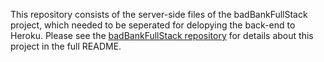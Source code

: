 This repository consists of the server-side files of the badBankFullStack project, which needed to be seperated for delopying the back-end to Heroku. 
Please see the [badBankFullStack repository](https://github.com/briennekordis/badbankFullStack) for details about this project in the full README. 
